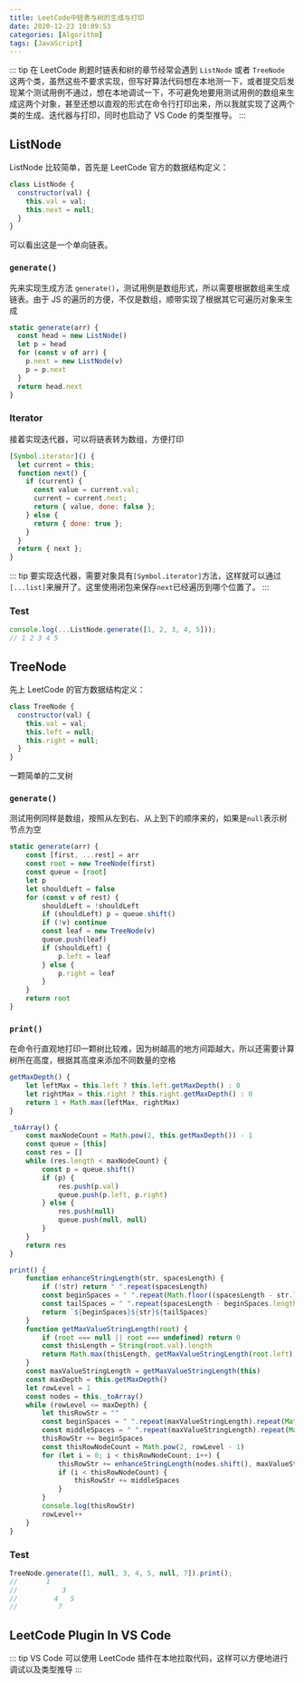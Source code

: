 ```yaml
---
title: LeetCode中链表与树的生成与打印
date: 2020-12-23 10:09:53
categories: [Algorithm]
tags: [JavaScript]
---
```


::: tip
在 LeetCode 刷题时链表和树的章节经常会遇到 `ListNode` 或者 `TreeNode` 这两个类，虽然这些不要求实现，但写好算法代码想在本地测一下，或者提交后发现某个测试用例不通过，想在本地调试一下，不可避免地要用测试用例的数组来生成这两个对象，甚至还想以直观的形式在命令行打印出来，所以我就实现了这两个类的生成、迭代器与打印，同时也启动了 VS Code 的类型推导。
:::

<!-- more -->

## ListNode

ListNode 比较简单，首先是 LeetCode 官方的数据结构定义：

```js
class ListNode {
  constructor(val) {
    this.val = val;
    this.next = null;
  }
}
```

可以看出这是一个单向链表。

### `generate()`

先来实现生成方法 `generate()`，测试用例是数组形式，所以需要根据数组来生成链表。由于 JS 的遍历的方便，不仅是数组，顺带实现了根据其它可遍历对象来生成

```js
static generate(arr) {
  const head = new ListNode()
  let p = head
  for (const v of arr) {
    p.next = new ListNode(v)
    p = p.next
  }
  return head.next
}
```

### Iterator

接着实现迭代器，可以将链表转为数组，方便打印

```js
[Symbol.iterator]() {
  let current = this;
  function next() {
    if (current) {
      const value = current.val;
      current = current.next;
      return { value, done: false };
    } else {
      return { done: true };
    }
  }
  return { next };
}
```

::: tip
要实现迭代器，需要对象具有`[Symbol.iterator]`方法，这样就可以通过`[...list]`来展开了。这里使用闭包来保存`next`已经遍历到哪个位置了。
:::

### Test

```js
console.log(...ListNode.generate([1, 2, 3, 4, 5]));
// 1 2 3 4 5
```

## TreeNode

先上 LeetCode 的官方数据结构定义：

```js
class TreeNode {
  constructor(val) {
    this.val = val;
    this.left = null;
    this.right = null;
  }
}
```

一颗简单的二叉树

### `generate()`

测试用例同样是数组，按照从左到右、从上到下的顺序来的，如果是`null`表示树节点为空

```js
static generate(arr) {
    const [first, ...rest] = arr
    const root = new TreeNode(first)
    const queue = [root]
    let p
    let shouldLeft = false
    for (const v of rest) {
        shouldLeft = !shouldLeft
        if (shouldLeft) p = queue.shift()
        if (!v) continue
        const leaf = new TreeNode(v)
        queue.push(leaf)
        if (shouldLeft) {
            p.left = leaf
        } else {
            p.right = leaf
        }
    }
    return root
}
```

### `print()`

在命令行直观地打印一颗树比较难，因为树越高的地方间距越大，所以还需要计算树所在高度，根据其高度来添加不同数量的空格

```js
getMaxDepth() {
    let leftMax = this.left ? this.left.getMaxDepth() : 0
    let rightMax = this.right ? this.right.getMaxDepth() : 0
    return 1 + Math.max(leftMax, rightMax)
}

_toArray() {
    const maxNodeCount = Math.pow(2, this.getMaxDepth()) - 1
    const queue = [this]
    const res = []
    while (res.length < maxNodeCount) {
        const p = queue.shift()
        if (p) {
            res.push(p.val)
            queue.push(p.left, p.right)
        } else {
            res.push(null)
            queue.push(null, null)
        }
    }
    return res
}

print() {
    function enhanceStringLength(str, spacesLength) {
        if (!str) return " ".repeat(spacesLength)
        const beginSpaces = " ".repeat(Math.floor((spacesLength - str.length) / 2))
        const tailSpaces = " ".repeat(spacesLength - beginSpaces.length - str.length)
        return `${beginSpaces}${str}${tailSpaces}`
    }
    function getMaxValueStringLength(root) {
        if (root === null || root === undefined) return 0
        const thisLength = String(root.val).length
        return Math.max(thisLength, getMaxValueStringLength(root.left), getMaxValueStringLength(root.right))
    }
    const maxValueStringLength = getMaxValueStringLength(this)
    const maxDepth = this.getMaxDepth()
    let rowLevel = 1
    const nodes = this._toArray()
    while (rowLevel <= maxDepth) {
        let thisRowStr = ""
        const beginSpaces = " ".repeat(maxValueStringLength).repeat(Math.pow(2, maxDepth - rowLevel) - 1)
        const middleSpaces = " ".repeat(maxValueStringLength).repeat(Math.pow(2, maxDepth - rowLevel + 1) - 1)
        thisRowStr += beginSpaces
        const thisRowNodeCount = Math.pow(2, rowLevel - 1)
        for (let i = 0; i < thisRowNodeCount; i++) {
            thisRowStr += enhanceStringLength(nodes.shift(), maxValueStringLength)
            if (i < thisRowNodeCount) {
                thisRowStr += middleSpaces
            }
        }
        console.log(thisRowStr)
        rowLevel++
    }
}
```

### Test

```js
TreeNode.generate([1, null, 3, 4, 5, null, 7]).print();
//       1
//           3
//         4   5
//          7
```

## LeetCode Plugin In VS Code

::: tip
VS Code 可以使用 LeetCode 插件在本地拉取代码，这样可以方便地进行调试以及类型推导
:::
